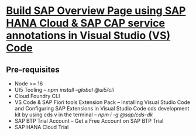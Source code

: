 # [Build SAP Overview Page using SAP HANA Cloud & SAP CAP service annotations in Visual Studio (VS) Code](https://blogs.sap.com/2021/08/05/build-sap-overview-page-using-sap-hana-cloud-sap-cap-service-annotations-in-visual-vs-code/)

## Pre-requisites
- Node >= 16
- UI5 Tooling – *npm install –global @ui5/cli*
- Cloud Foundry CLI
- VS Code & SAP Fiori tools Extension Pack – Installing Visual Studio Code and Configuring SAP Extensions in Visual Studio Code
cds development kit by using cds v in the terminal – *npm i -g @sap/cds-dk*
- SAP BTP Trial Account – Get a Free Account on SAP BTP Trial
- SAP HANA Cloud Trial





